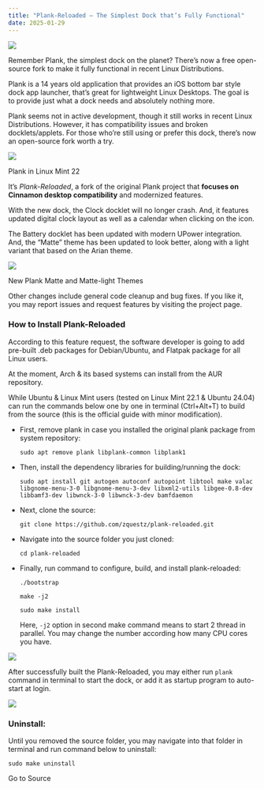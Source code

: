 ```yaml
---
title: "Plank-Reloaded – The Simplest Dock that’s Fully Functional"
date: 2025-01-29
---
```


![](https://ubuntuhandbook.org/wp-content/uploads/2025/01/plank-logo-250x250.webp)

Remember Plank, the simplest dock on the planet? There’s now a free open-source fork to make it fully functional in recent Linux Distributions.

Plank is a 14 years old application that provides an iOS bottom bar style dock app launcher, that’s great for lightweight Linux Desktops. The goal is to provide just what a dock needs and absolutely nothing more.

Plank seems not in active development, though it still works in recent Linux Distributions. However, it has compatibility issues and broken docklets/applets. For those who’re still using or prefer this dock, there’s now an open-source fork worth a try.

![](https://ubuntuhandbook.org/wp-content/uploads/2025/01/plank-dock-700x452.webp)

Plank in Linux Mint 22

It’s _Plank-Reloaded_, a fork of the original Plank project that **focuses on Cinnamon desktop compatibility** and modernized features.

With the new dock, the Clock docklet will no longer crash. And, it features updated digital clock layout as well as a calendar when clicking on the icon.

The Battery docklet has been updated with modern UPower integration. And, the “Matte” theme has been updated to look better, along with a light variant that based on the Arian theme.

![](https://ubuntuhandbook.org/wp-content/uploads/2025/01/plank-matte-700x364.webp)

New Plank Matte and Matte-light Themes

Other changes include general code cleanup and bug fixes. If you like it, you may report issues and request features by visiting the project page.

### How to Install Plank-Reloaded

According to this feature request, the software developer is going to add pre-built .deb packages for Debian/Ubuntu, and Flatpak package for all Linux users.

At the moment, Arch & its based systems can install from the AUR repository.

While Ubuntu & Linux Mint users (tested on Linux Mint 22.1 & Ubuntu 24.04) can run the commands below one by one in terminal (Ctrl+Alt+T) to build from the source (this is the official guide with minor modification).

- First, remove plank in case you installed the original plank package from system repository:
    
    ```
    sudo apt remove plank libplank-common libplank1
    ```
    
- Then, install the dependency libraries for building/running the dock:
    
    ```
    sudo apt install git autogen autoconf autopoint libtool make valac libgnome-menu-3-0 libgnome-menu-3-dev libxml2-utils libgee-0.8-dev libbamf3-dev libwnck-3-0 libwnck-3-dev bamfdaemon
    ```
    
- Next, clone the source:
    
    ```
    git clone https://github.com/zquestz/plank-reloaded.git
    ```
    
- Navigate into the source folder you just cloned:
    
    ```
    cd plank-reloaded
    ```
    
- Finally, run command to configure, build, and install plank-reloaded:
    
    ```
    ./bootstrap
    ```
    
    ```
    make -j2
    ```
    
    ```
    sudo make install
    ```
    
    Here, `-j2` option in second make command means to start 2 thread in parallel. You may change the number according how many CPU cores you have.
    

![](https://ubuntuhandbook.org/wp-content/uploads/2025/01/build-plankreload-700x487.webp)

After successfully built the Plank-Reloaded, you may either run `plank` command in terminal to start the dock, or add it as startup program to auto-start at login.

![](https://ubuntuhandbook.org/wp-content/uploads/2025/01/plank-autostart-700x506.webp)

### Uninstall:

Until you removed the source folder, you may navigate into that folder in terminal and run command below to uninstall:

```
sudo make uninstall
```

Go to Source
